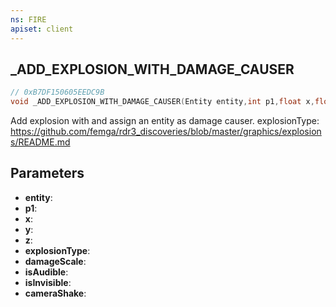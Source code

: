 ```yaml
---
ns: FIRE
apiset: client
---
```

## _ADD_EXPLOSION_WITH_DAMAGE_CAUSER

```c
// 0xB7DF150605EEDC9B
void _ADD_EXPLOSION_WITH_DAMAGE_CAUSER(Entity entity,int p1,float x,float y,float z,int explosionType,float damageScale,BOOL isAudible,BOOL isInvisible,float cameraShake);
```

Add explosion with and assign an entity as damage causer.
explosionType: https://github.com/femga/rdr3_discoveries/blob/master/graphics/explosions/README.md

## Parameters
* **entity**:
* **p1**:
* **x**:
* **y**:
* **z**:
* **explosionType**:
* **damageScale**:
* **isAudible**:
* **isInvisible**:
* **cameraShake**:
